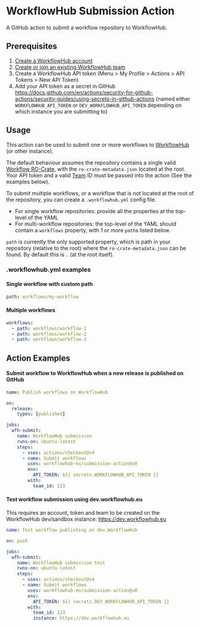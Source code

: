 # WorkflowHub Submission Action

A GitHub action to submit a workflow repository to WorkflowHub.

## Prerequisites

1. [Create a WorkflowHub account](https://about.workflowhub.eu/docs/how-to-register/)
2. [Create or join an existing WorkflowHub team](https://about.workflowhub.eu/docs/join-create-teams-spaces/)
3. Create a WorkflowHub API token (Menu > My Profile > Actions > API Tokens > New API Token)
4. Add your API token as a secret in GitHub https://docs.github.com/en/actions/security-for-github-actions/security-guides/using-secrets-in-github-actions (named either `WORKFLOWHUB_API_TOKEN` or `DEV_WORKFLOWHUB_API_TOKEN` depending on which instance you are submitting to)

## Usage

This action can be used to submit one or more workflows to [WorkflowHub](https://workflowhub.eu) (or other instance).

The default behaviour assumes the repository contains a single valid [Workflow RO-Crate](https://about.workflowhub.eu/Workflow-RO-Crate/), with the `ro-crate-metadata.json` located at the root. 
Your API token and a valid [Team](https://about.workflowhub.eu/docs/space-team-organisation/#what-is-a-team) ID must be passed into the action (See the examples below).

To submit multiple workflows, or a workflow that is not located at the root of the repository, you can create a `.workflowhub.yml` config file.

* For single workflow repositories: provide all the properties at the top-level of the YAML
* For multi-workflow repositories: the top-level of the YAML should contain a `workflows` property, with 1 or more `path`s listed below.

`path` is currently the only supported property, which is path in your repository (relative to the root) where the `ro-crate-metadata.json` can be found. By default this is `.` (at the root itself).

### .workflowhub.yml examples

#### Single workflow with custom path

```yaml
path: workflows/my-workflow
```

#### Multiple workflows

```yaml
workflows: 
  - path: workflows/workflow-1
  - path: workflows/workflow-2
  - path: workflows/workflow-3
```


## Action Examples

#### Submit workflow to WorkflowHub when a new release is published on GitHub

```yaml
name: Publish workflows on WorkflowHub

on:
  release:
    types: [published]

jobs:
  wfh-submit:
    name: WorkflowHub submission
    runs-on: ubuntu-latest
    steps:
      - uses: actions/checkout@v4
      - name: Submit workflows
        uses: workflowhub-eu/submission-action@v0
        env:
          API_TOKEN: ${{ secrets.WORKFLOWHUB_API_TOKEN }}
        with:
          team_id: 123
```

#### Test workflow submission using dev.workflowhub.eu

This requires an account, token and team to be created on the WorkflowHub dev/sandbox instance: https://dev.workflowhub.eu

```yaml
name: Test workflow publishing on dev.WorkflowHub

on: push

jobs:
  wfh-submit:
    name: WorkflowHub submission test
    runs-on: ubuntu-latest
    steps:
      - uses: actions/checkout@v4
      - name: Submit workflows
        uses: workflowhub-eu/submission-action@v0
        env:
          API_TOKEN: ${{ secrets.DEV_WORKFLOWHUB_API_TOKEN }}
        with:
          team_id: 123
          instance: https://dev.workflowhub.eu
```
